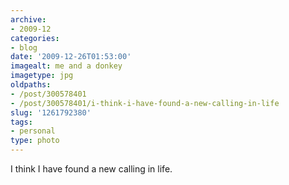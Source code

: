```yaml
---
archive:
- 2009-12
categories:
- blog
date: '2009-12-26T01:53:00'
imagealt: me and a donkey
imagetype: jpg
oldpaths:
- /post/300578401
- /post/300578401/i-think-i-have-found-a-new-calling-in-life
slug: '1261792380'
tags:
- personal
type: photo
---
```


I think I have found a new calling in life.

